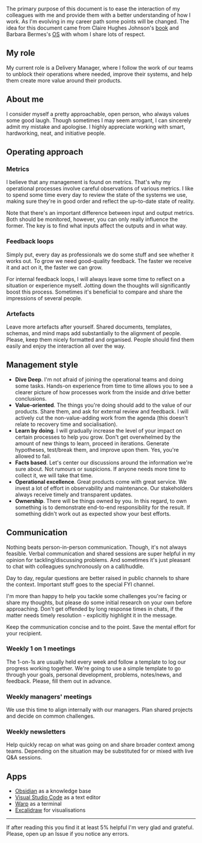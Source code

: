 The primary purpose of this document is to ease the interaction of my colleagues with me and provide them with a better understanding of how I work. As I'm evolving in my career path some points will be changed. The idea for this document came from Claire Hughes Johnson's [book](https://press.stripe.com/scaling-people) and Barbara Bermes's [OS](https://github.com/bbinto/working-with-bb/tree/main) with whom I share lots of respect.

## My role

My current role is a Delivery Manager, where I follow the work of our teams to unblock their operations where needed, improve their systems, and help them create more value around their products.

## About me

I consider myself a pretty approachable, open person, who always values some good laugh. Though sometimes I may seem arrogant, I can sincerely admit my mistake and apologise. I highly appreciate working with smart, hardworking, neat, and initiative people.

## Operating approach

### Metrics

I believe that any management is found on metrics. That's why my operational processes involve careful observations of various metrics. I like to spend some time every day to review the state of the systems we use, making sure they're in good order and reflect the up-to-date state of reality.

Note that there's an important difference between input and output metrics. Both should be monitored, however, you can only really influence the former. The key is to find what inputs affect the outputs and in what way.

### Feedback loops

Simply put, every day as professionals we do some stuff and see whether it works out. To grow we need good-quality feedback. The faster we receive it and act on it, the faster we can grow.

For internal feedback loops, I will always leave some time to reflect on a situation or experience myself. Jotting down the thoughts will significantly boost this process. Sometimes it's beneficial to compare and share the impressions of several people.

### Artefacts

Leave more artefacts after yourself. Shared documents, templates, schemas, and mind maps add substantially to the alignment of people. Please, keep them nicely formatted and organised. People should find them easily and enjoy the interaction all over the way.

## Management style

- **Dive Deep**. I'm not afraid of joining the operational teams and doing some tasks. Hands-on experience from time to time allows you to see a clearer picture of how processes work from the inside and drive better conclusions.
- **Value-oriented**. The things you're doing should add to the value of our products. Share them, and ask for external review and feedback. I will actively cut the non-value-adding work from the agenda (this doesn't relate to recovery time and socialisation).
- **Learn by doing**. I will gradually increase the level of your impact on certain processes to help you grow. Don't get overwhelmed by the amount of new things to learn, proceed in iterations. Generate hypotheses, test/break them, and improve upon them. Yes, you're allowed to fail.
- **Facts based**. Let's center our discussions around the information we're sure about. Not rumours or suspicions. If anyone needs more time to collect it, we will take that time. 
- **Operational excellence**. Great products come with great service. We invest a lot of effort in observability and maintenance. Our stakeholders always receive timely and transparent updates.
- **Ownership**. There will be things owned by you. In this regard, to own something is to demonstrate end-to-end responsibility for the result. If something didn't work out as expected show your best efforts.

## Communication

Nothing beats person-in-person communication. Though, it's not always feasible. Verbal communication and shared sessions are super helpful in my opinion for tackling/discussing problems. And sometimes it's just pleasant to chat with colleagues synchronously on a call/huddle.

Day to day, regular questions are better raised in public channels to share the context. Important stuff goes to the special FYI channel.

I'm more than happy to help you tackle some challenges you're facing or share my thoughts, but please do some initial research on your own before approaching. Don't get offended by long response times in chats, if the matter needs timely resolution - explicitly highlight it in the message.

Keep the communication concise and to the point. Save the mental effort for your recipient.

### Weekly 1 on 1 meetings

The 1-on-1s are usually held every week and follow a template to log our progress working together. We're going to use a simple template to go through your goals, personal development, problems, notes/news, and feedback. Please, fill them out in advance.

### Weekly managers' meetings

We use this time to align internally with our managers. Plan shared projects and decide on common challenges.

### Weekly newsletters

Help quickly recap on what was going on and share broader context among teams. Depending on the situation may be substituted for or mixed with live Q&A sessions.

## Apps

- [Obsidian](https://obsidian.md/) as a knowledge base
- [Visual Studio Code](https://code.visualstudio.com/) as a text editor
- [Warp](https://www.warp.dev/) as a terminal
- [Excalidraw](https://excalidraw.com/) for visualisations

---

If after reading this you find it at least 5% helpful I'm very glad and grateful. Please, open up an Issue if you notice any errors.

